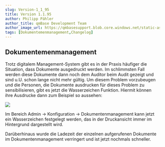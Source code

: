 ```yaml
---
slug: Version-1_1_95
title: Version 1.1.95
author: Philipp Pähler
author_title: qmBase Development Team
author_image_url: https://qmbasesupport.blob.core.windows.net/static-assets/img/persons/paehler_round.png
tags: [Dokumentemenmanagement,Changelog]
---
```

## Dokumentemenmanagement

Trotz digitalem Management-System gibt es in der Praxis häufiger die Situation, dass Dokumente ausgedruckt werden. Im schlimmsten Fall werden diese Dokumente dann noch dem Auditor beim Audit gezeigt und sind u.U. schon lange nicht mehr gültig. Um diesem Problem vorzubeugen und die Personen, die Dokumente ausdrucken für dieses Problem zu sensibilisieren, gibt es jetzt die Wasserzeichen Funktion. Hiermit können ihre Ausdrucke dann zum Beispiel so aussehen:

![](https://caqadmin.blob.core.windows.net/releasenotes/80-images/mceclip0.png)

Im Bereich Admin -> Konfiguration -> Dokumentenmanagement kann jetzt ein Wasserzeichen festgelegt werden, das in der Druckansicht immer im Hintergrund dargestellt wird.

Darüberhinaus wurde die Ladezeit der einzelnen aufgerufenen Dokumente im Dokumentenmanagement verringert und ist jetzt nochmals schneller.